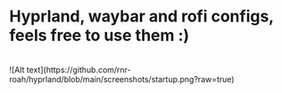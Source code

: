 # Hyprland, waybar and rofi configs, feels free to use them :)
<br>
![Alt text](https://github.com/rnr-roah/hyprland/blob/main/screenshots/startup.png?raw=true)
